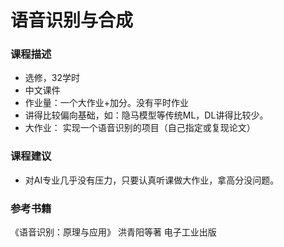 # 语音识别与合成

### 课程描述

- 选修，32学时
- 中文课件
- 作业量：一个大作业+加分。没有平时作业
- 讲得比较偏向基础，如：隐马模型等传统ML，DL讲得比较少。
- 大作业： 实现一个语音识别的项目（自己指定或复现论文）



### 课程建议

- 对AI专业几乎没有压力，只要认真听课做大作业，拿高分没问题。



### 参考书籍

《语音识别：原理与应用》 洪青阳等著 电子工业出版